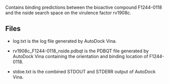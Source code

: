 Contains binding predictions between the bioactive compound F1244-0118 and the nside search space on the virulence factor rv1908c.

## Files

- log.txt is the log file generated by AutoDock Vina.

- rv1908c_F1244-0118_nside.pdbqt is the PDBQT file generated by AutoDock Vina containing the orientation and binding location of F1244-0118.

- stdoe.txt is the combined STDOUT and STDERR output of AutoDock Vina.

